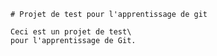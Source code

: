     # Projet de test pour l'apprentissage de git

    Ceci est un projet de test\
    pour l'apprentissage de Git.